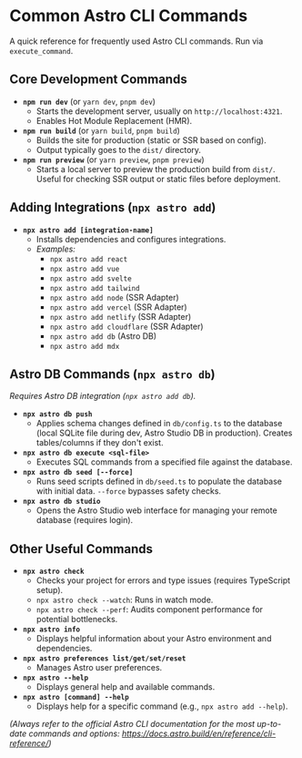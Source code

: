 # Common Astro CLI Commands

A quick reference for frequently used Astro CLI commands. Run via `execute_command`.

## Core Development Commands

*   **`npm run dev`** (or `yarn dev`, `pnpm dev`)
    *   Starts the development server, usually on `http://localhost:4321`.
    *   Enables Hot Module Replacement (HMR).
*   **`npm run build`** (or `yarn build`, `pnpm build`)
    *   Builds the site for production (static or SSR based on config).
    *   Output typically goes to the `dist/` directory.
*   **`npm run preview`** (or `yarn preview`, `pnpm preview`)
    *   Starts a local server to preview the production build from `dist/`. Useful for checking SSR output or static files before deployment.

## Adding Integrations (`npx astro add`)

*   **`npx astro add [integration-name]`**
    *   Installs dependencies and configures integrations.
    *   *Examples:*
        *   `npx astro add react`
        *   `npx astro add vue`
        *   `npx astro add svelte`
        *   `npx astro add tailwind`
        *   `npx astro add node` (SSR Adapter)
        *   `npx astro add vercel` (SSR Adapter)
        *   `npx astro add netlify` (SSR Adapter)
        *   `npx astro add cloudflare` (SSR Adapter)
        *   `npx astro add db` (Astro DB)
        *   `npx astro add mdx`

## Astro DB Commands (`npx astro db`)

*Requires Astro DB integration (`npx astro add db`).*

*   **`npx astro db push`**
    *   Applies schema changes defined in `db/config.ts` to the database (local SQLite file during dev, Astro Studio DB in production). Creates tables/columns if they don't exist.
*   **`npx astro db execute <sql-file>`**
    *   Executes SQL commands from a specified file against the database.
*   **`npx astro db seed [--force]`**
    *   Runs seed scripts defined in `db/seed.ts` to populate the database with initial data. `--force` bypasses safety checks.
*   **`npx astro db studio`**
    *   Opens the Astro Studio web interface for managing your remote database (requires login).

## Other Useful Commands

*   **`npx astro check`**
    *   Checks your project for errors and type issues (requires TypeScript setup).
    *   `npx astro check --watch`: Runs in watch mode.
    *   `npx astro check --perf`: Audits component performance for potential bottlenecks.
*   **`npx astro info`**
    *   Displays helpful information about your Astro environment and dependencies.
*   **`npx astro preferences list/get/set/reset`**
    *   Manages Astro user preferences.
*   **`npx astro --help`**
    *   Displays general help and available commands.
*   **`npx astro [command] --help`**
    *   Displays help for a specific command (e.g., `npx astro add --help`).

*(Always refer to the official Astro CLI documentation for the most up-to-date commands and options: https://docs.astro.build/en/reference/cli-reference/)*